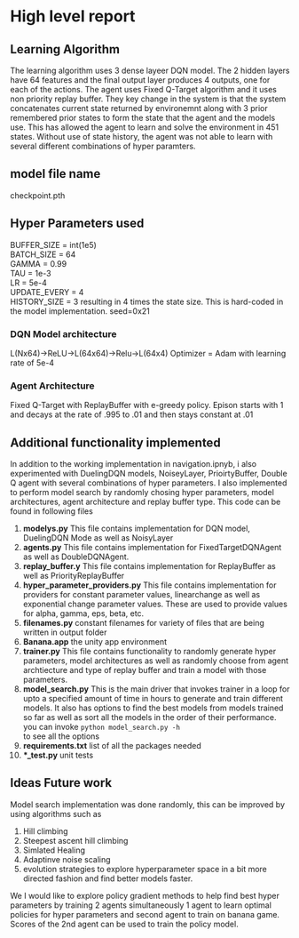 # High level report
## Learning Algorithm
The learning algorithm uses 3 dense layeer DQN model. The 2 hidden layers have 64 features and the final output layer  produces 4 outputs, one for each of the actions. The agent uses Fixed Q-Target algorithm and it uses non priority replay buffer. They key change in the system is that the system concatenates current state returned by environemnt along with 3 prior remembered prior states to form the state that the agent and the models use. This has allowed the agent to learn and solve the environment in 451 states. Without use of state history, the agent was not able to learn with several different combinations of hyper paramters.

## model file name
checkpoint.pth

## Hyper Parameters used
BUFFER_SIZE = int(1e5)  
BATCH_SIZE = 64         
GAMMA = 0.99            
TAU = 1e-3              
LR = 5e-4               
UPDATE_EVERY = 4        
HISTORY_SIZE = 3 resulting in 4 times the state size. This is hard-coded in the model implementation.
seed=0x21

### DQN Model architecture

L(Nx64)->ReLU->L(64x64)->Relu->L(64x4)
Optimizer = Adam with learning rate of 5e-4

### Agent Architecture
Fixed Q-Target with ReplayBuffer with e-greedy policy. Epison starts with 1 and decays at the rate of .995 to .01 and then stays constant at .01

## Additional functionality implemented
In addition to the working implementation in navigation.ipnyb, i also experimented with  DuelingDQN models, NoiseyLayer, PrioirtyBuffer, Double Q agent with several combinations of hyper parameters. I also implemented to perform model search by randomly chosing hyper parameters, model architectures, agent architecture and replay buffer type. This code can be found in following files

1. <b>modelys.py</b> This file contains implementation for DQN model, DuelingDQN Mode as well as NoisyLayer
2. <b>agents.py</b> This file contains implementation for FixedTargetDQNAgent as well as DoubleDQNAgent.
3. <b>replay_buffer.y</b> This file contains implementation for ReplayBuffer as well as PriorityReplayBuffer
4. <b>hyper_parameter_providers.py</b> This file contains implementation for providers for constant parameter values, linearchange as well as exponential change parameter values. These are used to provide values for alpha, gamma, eps, beta, etc.
5. <b>filenames.py</b> constant filenames for variety of files that are being written in output folder
6. <b>Banana.app</b> the unity app environment
7. <b>trainer.py</b> This file contains functionality to randomly generate hyper parameters, model architectures as well as randomly choose from agent archtiecture and type of replay buffer and train a model with those parameters.
8. <b>model_search.py</b> This is the main driver that invokes trainer in a loop for upto a specified amount of time in hours to generate and train different models. It also has options to find the best models from models trained so far as well as sort all the models in the order of their performance. you can invoke <code>python model_search.py -h </code> to see all the options
9. <b>requirements.txt</b> list of all the packages needed
10. <b>*_test.py</b> unit tests

## Ideas Future work
Model search implementation was done randomly, this can be improved by using algorithms such as 
1. Hill climbing
2. Steepest ascent hill climbing
3. Simlated Healing
4. Adaptinve noise scaling
5. evolution strategies
to explore hyperparameter space in a bit more directed fashion and find better models faster.

We I would like to explore policy gradient methods to help find best hyper parameters by training 2 agents simultaneously 1 agent to learn optimal policies for hyper parameters and second agent to train on banana game. Scores of the 2nd agent can be used to train the policy model.